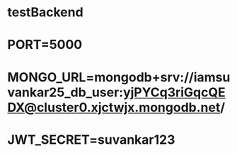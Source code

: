 # testBackend
# PORT=5000
# MONGO_URL=mongodb+srv://iamsuvankar25_db_user:yjPYCq3riGqcQEDX@cluster0.xjctwjx.mongodb.net/
# JWT_SECRET=suvankar123